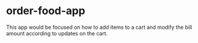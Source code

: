 # order-food-app

This app would be focused on how to add items to a cart and modify the bill amount according to updates on the cart.
